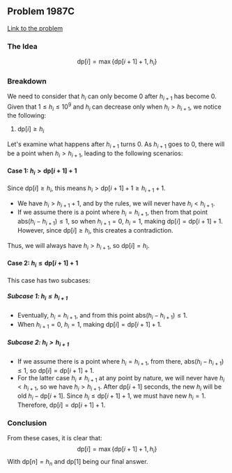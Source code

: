 ## Problem 1987C

[Link to the problem](https://codeforces.com/contest/1987/problem/C)

### The Idea
$$
\text{dp}[i] = \max{\{\text{dp}[i+1] + 1, h_i\}}
$$

### Breakdown
We need to consider that $h_i$ can only become 0 after $h_{i+1}$ has become 0. Given that $1 \le h_i \le 10^9$ and $h_i$ can decrease only when $h_i > h_{i+1}$, we notice the following:

1. $\text{dp}[i] \ge h_i$

Let's examine what happens after $h_{i+1}$ turns 0. As $h_{i+1}$ goes to 0, there will be a point when $h_i > h_{i+1}$, leading to the following scenarios:

#### Case 1: $h_i > \text{dp}[i+1] + 1$
Since $\text{dp}[i] \ge h_i$, this means $h_i > \text{dp}[i+1] + 1 \ge h_{i+1} + 1$. 

- We have $h_i > h_{i+1} + 1$, and by the rules, we will never have $h_i < h_{i+1}$. 
- If we assume there is a point where $h_i = h_{i+1}$, then from that point $\text{abs}(h_i - h_{i+1}) \le 1$, so when $h_{i+1} = 0$, $h_i = 1$, making $\text{dp}[i] = \text{dp}[i+1] + 1$. However, since $\text{dp}[i] \ge h_i$, this creates a contradiction. 

Thus, we will always have $h_i > h_{i+1}$, so $\text{dp}[i] = h_i$.

#### Case 2: $h_i \le \text{dp}[i+1] + 1$
This case has two subcases:

##### Subcase 1: $h_i \le h_{i+1}$
- Eventually, $h_i = h_{i+1}$, and from this point $\text{abs}(h_i - h_{i+1}) \le 1$. 
- When $h_{i+1} = 0$, $h_i = 1$, making $\text{dp}[i] = \text{dp}[i+1] + 1$.

##### Subcase 2: $h_i > h_{i+1}$
- If we assume there is a point where $h_i = h_{i+1}$, from there, $\text{abs}(h_i - h_{i+1}) \le 1$, so $\text{dp}[i] = \text{dp}[i+1] + 1$. 
- For the latter case $h_i \ne h_{i+1}$ at any point by nature, we will never have $h_i < h_{i+1}$, so we have $h_i > h_{i+1}$. After $\text{dp}[i+1]$ seconds, the new $h_i$ will be $\text{old }h_i - \text{dp}[i+1]$. Since $h_i \le \text{dp}[i+1] + 1$, we must have new $h_i = 1$. Therefore, $\text{dp}[i] = \text{dp}[i+1] + 1$.

### Conclusion
From these cases, it is clear that:
$$
\text{dp}[i] = \max{\{\text{dp}[i+1] + 1, h_i\}}
$$
With $\text{dp}[n] = h_n$ and $\text{dp}[1]$ being our final answer.
